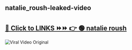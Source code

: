 
 ## natalie_roush-leaked-video 

# <h2><a href="https://clipsfans.com/natalie_roush&ref=git">🔗 Click to LINKS ⏩⏩ 👉 🟢 natalie roush </a></h2>

<a href="https://clipsfans.com/natalie_roush&ref=git" rel="nofollow" data-target="animated-image.originalLink"><img src="https://i.ibb.co.com/xMMVF88/686577567.gif" alt="Viral Video Original" style="max-width: 100%; display: inline-block;" data-target="animated-image.originalImage"></a>
